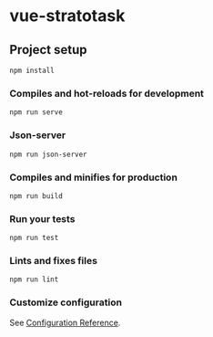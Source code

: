 # vue-stratotask

## Project setup
```
npm install
```

### Compiles and hot-reloads for development
```
npm run serve
```

### Json-server
```
npm run json-server
```

### Compiles and minifies for production
```
npm run build
```

### Run your tests
```
npm run test
```

### Lints and fixes files
```
npm run lint
```

### Customize configuration
See [Configuration Reference](https://cli.vuejs.org/config/).
